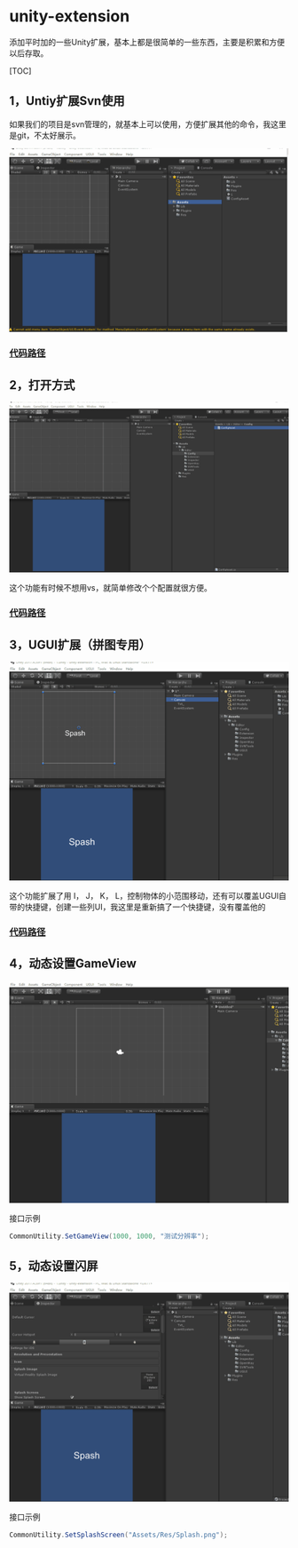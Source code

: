# unity-extension
添加平时加的一些Unity扩展，基本上都是很简单的一些东西，主要是积累和方便以后存取。

[TOC]

## 1，Untiy扩展Svn使用

如果我们的项目是svn管理的，就基本上可以使用，方便扩展其他的命令，我这里是git，不太好展示。

![Svn工具](Gif/Svn%E5%B7%A5%E5%85%B7.gif)

### [代码路径](Assets/Lib/Editor/Utility/Utility.Svn.cs)

## 2，打开方式

![快捷打开方式](Gif/%E5%BF%AB%E6%8D%B7%E6%89%93%E5%BC%80%E6%96%B9%E5%BC%8F.gif)

这个功能有时候不想用vs，就简单修改个个配置就很方便。

### [代码路径](Assets/Lib/Editor/Utility/Utility.OpenStack.cs)

## 3，UGUI扩展（拼图专用）

![拼图扩展](Gif/%E6%8B%BC%E5%9B%BE%E6%89%A9%E5%B1%95.gif)

这个功能扩展了用 I， J， K， L，控制物体的小范围移动，还有可以覆盖UGUI自带的快捷键，创建一些列UI，我这里是重新搞了一个快捷键，没有覆盖他的

### [代码路径](Assets/Lib/Editor/UGUI/MenuOptions.cs)

## 4，动态设置GameView

![](Gif/%E5%8A%A8%E6%80%81%E8%AE%BE%E7%BD%AE%E5%88%86%E8%BE%A8%E7%8E%87.gif)

接口示例

```c#
CommonUtility.SetGameView(1000, 1000, "测试分辨率");
```

## 5，动态设置闪屏

![](Gif/%E5%8A%A8%E6%80%81%E8%AE%BE%E7%BD%AE%E9%97%AA%E5%B1%8F.gif)

接口示例

```c#
CommonUtility.SetSplashScreen("Assets/Res/Splash.png");
```

